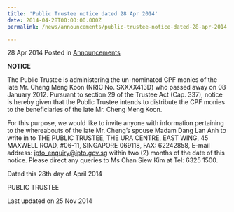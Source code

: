 ```yaml
---
title: 'Public Trustee notice dated 28 Apr 2014'
date: 2014-04-28T00:00:00.000Z
permalink: /news/announcements/public-trustee-notice-dated-28-apr-2014

---
```



28 Apr 2014 Posted in [Announcements](/news/announcements) 

**NOTICE**

The Public Trustee is administering the un-nominated CPF monies of the late Mr. Cheng Meng Koon (NRIC No. SXXXX413D) who passed away on 08 January 2012.  Pursuant to section 29 of the Trustee Act (Cap. 337), notice is hereby given that the Public Trustee intends to distribute the CPF monies to the beneficiaries of the late Mr. Cheng Meng Koon.      

For this purpose, we would like to invite anyone with information pertaining to the whereabouts of the late Mr. Cheng’s spouse Madam Dang Lan Anh to write in to THE PUBLIC TRUSTEE, THE URA CENTRE, EAST WING, 45 MAXWELL ROAD, #06-11, SINGAPORE 069118, FAX: 62242858, E-mail address: <ipto_enquiry@ipto.gov.sg> within two (2) months of the date of this notice. Please direct any queries to Ms Chan Siew Kim at Tel: 6325 1500.

Dated this 28th day of April 2014

PUBLIC TRUSTEE

<p class="right-side-updated">Last updated on 25 Nov 2014</p> 
